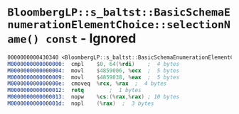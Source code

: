 # `BloombergLP::s_baltst::BasicSchemaEnumerationElementChoice::selectionName() const` - Ignored

```nasm
0000000000430340 <BloombergLP::s_baltst::BasicSchemaEnumerationElementChoice::selectionName() const>:
M0000000000000000:	cmpl	$0, 64(%rdi)	;  4 bytes
M0000000000000004:	movl	$4859006, %ecx	;  5 bytes
M0000000000000009:	movl	$4859038, %eax	;  5 bytes
M000000000000000e:	cmoveq	%rcx, %rax	;  4 bytes
M0000000000000012:	retq		;  1 bytes
M0000000000000013:	nopw	%cs:(%rax,%rax)	; 10 bytes
M000000000000001d:	nopl	(%rax)	;  3 bytes
```
